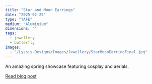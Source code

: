 ```yaml
---
title: "Star and Moon Earrings"
date: "2025-02-25"
type: "TAFE"
medium: "Aluminium"
dimensions: ""
tags:
  - jewellery
  - butterfly
images:
  - "/Lyssis-Designs/Images/Jewellery/StarMoonEarringFinal.jpg"
---
```


An amazing spring showcase featuring cosplay and aerials.

[Read blog post](#/blog/Jewellery/Completed-Jewellery/Star-and-Moon-Earrings)
